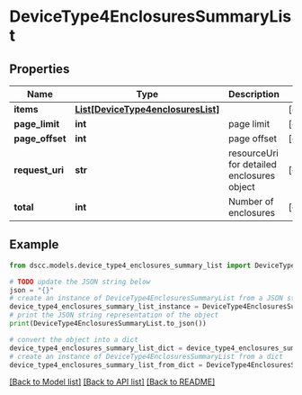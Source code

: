 # DeviceType4EnclosuresSummaryList


## Properties

Name | Type | Description | Notes
------------ | ------------- | ------------- | -------------
**items** | [**List[DeviceType4enclosuresList]**](DeviceType4enclosuresList.md) |  | [optional] 
**page_limit** | **int** | page limit | [optional] 
**page_offset** | **int** | page offset | [optional] 
**request_uri** | **str** | resourceUri for detailed enclosures object | [optional] 
**total** | **int** | Number of enclosures | [optional] 

## Example

```python
from dscc.models.device_type4_enclosures_summary_list import DeviceType4EnclosuresSummaryList

# TODO update the JSON string below
json = "{}"
# create an instance of DeviceType4EnclosuresSummaryList from a JSON string
device_type4_enclosures_summary_list_instance = DeviceType4EnclosuresSummaryList.from_json(json)
# print the JSON string representation of the object
print(DeviceType4EnclosuresSummaryList.to_json())

# convert the object into a dict
device_type4_enclosures_summary_list_dict = device_type4_enclosures_summary_list_instance.to_dict()
# create an instance of DeviceType4EnclosuresSummaryList from a dict
device_type4_enclosures_summary_list_from_dict = DeviceType4EnclosuresSummaryList.from_dict(device_type4_enclosures_summary_list_dict)
```
[[Back to Model list]](../README.md#documentation-for-models) [[Back to API list]](../README.md#documentation-for-api-endpoints) [[Back to README]](../README.md)


